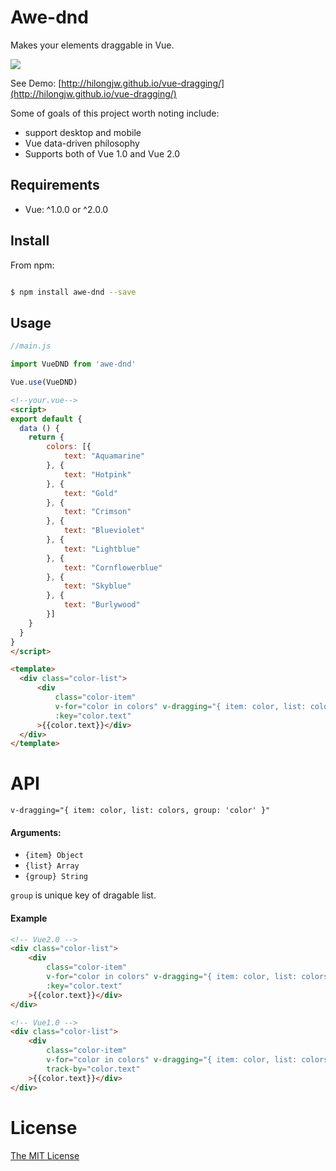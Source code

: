 Awe-dnd
========
Makes your elements draggable in Vue. 

![](https://github.com/hilongjw/vue-dragging/blob/master/preview.gif)

See Demo: [http://hilongjw.github.io/vue-dragging/](http://hilongjw.github.io/vue-dragging/)

Some of goals of this project worth noting include:

* support desktop and mobile 
* Vue data-driven philosophy
* Supports both of Vue 1.0 and Vue 2.0


## Requirements

- Vue: ^1.0.0 or ^2.0.0 

## Install

From npm:

``` sh

$ npm install awe-dnd --save

```

## Usage

```javascript
//main.js

import VueDND from 'awe-dnd'

Vue.use(VueDND)
```

```html
<!--your.vue-->
<script>
export default {
  data () {
    return {
        colors: [{
            text: "Aquamarine"
        }, {
            text: "Hotpink"
        }, {
            text: "Gold"
        }, {
            text: "Crimson"
        }, {
            text: "Blueviolet"
        }, {
            text: "Lightblue"
        }, {
            text: "Cornflowerblue"
        }, {
            text: "Skyblue"
        }, {
            text: "Burlywood"
        }]
    }
  }
}
</script>

<template>
  <div class="color-list">
      <div 
          class="color-item" 
          v-for="color in colors" v-dragging="{ item: color, list: colors, group: 'color' }"
          :key="color.text"
      >{{color.text}}</div>
  </div>
</template>
```

# API

`v-dragging="{ item: color, list: colors, group: 'color' }"`

#### Arguments:

 * `{item} Object`
 * `{list} Array`
 * `{group} String`

 `group` is unique key of dragable list.

#### Example

```html
<!-- Vue2.0 -->
<div class="color-list">
    <div 
        class="color-item" 
        v-for="color in colors" v-dragging="{ item: color, list: colors, group: 'color' }"
        :key="color.text"
    >{{color.text}}</div>
</div>

<!-- Vue1.0 -->
<div class="color-list">
    <div 
        class="color-item" 
        v-for="color in colors" v-dragging="{ item: color, list: colors, group: 'color' }"
        track-by="color.text"
    >{{color.text}}</div>
</div>
```



# License

[The MIT License](http://opensource.org/licenses/MIT)
